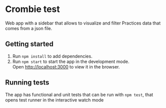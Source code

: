 # Crombie test
Web app with a sidebar that allows to visualize and filter Practices data that comes from a json file.   

## Getting started 

1. Run `npm install` to add dependencies.
2. Run `npm start` to start the app in the development mode.\
Open [http://localhost:3000](http://localhost:3000) to view it in the browser.

## Running tests
The app has functional and unit tests that can be run with `npm test`, that opens test runner in the interactive watch mode
